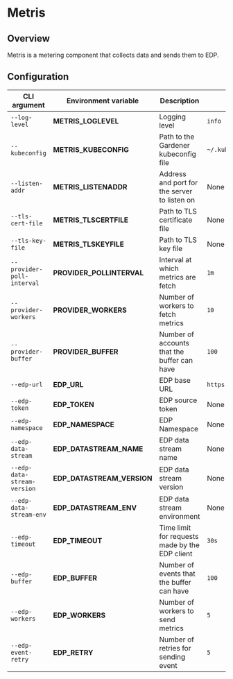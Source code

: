 # Metris

## Overview

Metris is a metering component that collects data and sends them to EDP.

## Configuration

| CLI argument | Environment variable | Description | Default value |
| -- | -- | -- | -- |
| `--log-level` | **METRIS_LOGLEVEL** | Logging level | `info` |
| `--kubeconfig` | **METRIS_KUBECONFIG** | Path to the Gardener kubeconfig file | `~/.kube/config` |
| `--listen-addr` | **METRIS_LISTENADDR** | Address and port for the server to listen on | None |
| `--tls-cert-file` | **METRIS_TLSCERTFILE** | Path to TLS certificate file | None |
| `--tls-key-file` | **METRIS_TLSKEYFILE** | Path to TLS key file | None |
| `--provider-poll-interval` | **PROVIDER_POLLINTERVAL** | Interval at which metrics are fetch | `1m` |
| `--provider-workers` | **PROVIDER_WORKERS** | Number of workers to fetch metrics | `10` |
| `--provider-buffer` | **PROVIDER_BUFFER** | Number of accounts that the buffer can have | `100` |
| `--edp-url` | **EDP_URL** | EDP base URL | `https://input.yevents.io` |
| `--edp-token` | **EDP_TOKEN** | EDP source token | None |
| `--edp-namespace` | **EDP_NAMESPACE** | EDP Namespace | None |
| `--edp-data-stream` | **EDP_DATASTREAM_NAME** | EDP data stream name | None |
| `--edp-data-stream-version` | **EDP_DATASTREAM_VERSION** | EDP data stream version | None |
| `--edp-data-stream-env` | **EDP_DATASTREAM_ENV** | EDP data stream environment | None |
| `--edp-timeout` | **EDP_TIMEOUT** | Time limit for requests made by the EDP client | `30s` |
| `--edp-buffer` | **EDP_BUFFER** | Number of events that the buffer can have | `100` |
| `--edp-workers` | **EDP_WORKERS** | Number of workers to send metrics | `5` |
| `--edp-event-retry` | **EDP_RETRY** | Number of retries for sending event | `5` |
